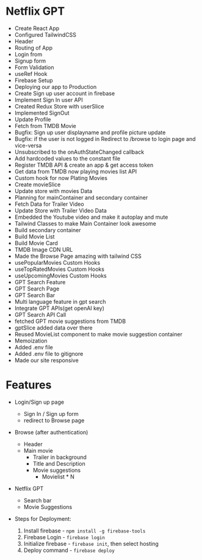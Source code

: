 # Netflix GPT

- Create React App
- Configured TailwindCSS
- Header
- Routing of App
- Login from
- Signup form
- Form Validation
- useRef Hook
- Firebase Setup
- Deploying our app to Production
- Create Sign up user account in firebase 
- Implement Sign In user API
- Created Redux Store with userSlice
- Implemented SignOut
- Update Profile
- Fetch from TMDB Movie
- Bugfix: Sign up user displayname and profile picture update 
- Bugfix: if the user is not logged in Redirect to /browse to login page and vice-versa
- Unsubscribed to the onAuthStateChanged callback
- Add hardcoded values to the constant file
- Register TMDB API & create an app & get access token
- Get data from TMDB now playing movies list API
- Custom hook for now Plating Movies
- Create movieSlice
- Update store with movies Data
- Planning for mainContainer and secondary container
- Fetch Data for Trailer Video
- Update Store with Trailer Video Data
- Embedded the Youtube video and make it autoplay and mute
- Tailwind Classes to make Main Container look awesome
- Build secondary container
- Build Movie List
- Build Movie Card
- TMDB Image CDN URL
- Made the Browse Page amazing with tailwind CSS
- usePopularMovies Custom Hooks
- useTopRatedMovies Custom Hooks
- useUpcomingMovies Custom Hooks
- GPT Search Feature
- GPT Search Page
- GPT Search Bar
- Multi language feature in gpt search
- Integrate GPT APIs(get openAI key)
- GPT Search API Call
- fetched GPT movie suggestions from TMDB
- gptSlice added data over there 
- Reused MovieList component to make movie suggestion container
- Memoization
- Added .env file 
- Added .env file to gitignore
- Made our site responsive 




# Features
- Login/Sign up page
    - Sign In / Sign up form
    - redirect to Browse page
- Browse (after authentication)
    - Header
    - Main movie
        - Trailer in background
        - Title and Description
        - Movie suggestions
            - Movielist * N

- Netflix GPT 
    - Search bar
    - Movie Suggestions    

- Steps for Deployment:
    1. Install firebase - `npm install -g firebase-tools`
    2. Firebase Login - `firebase login`
    3. Initialize firebase - `firebase init`, then select hosting
    4. Deploy command - `firebase deploy`         